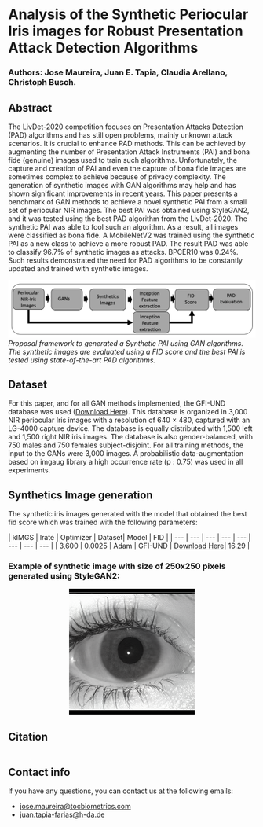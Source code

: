 # Analysis of the Synthetic Periocular Iris images for Robust Presentation Attack Detection Algorithms

### Authors: Jose Maureira, Juan E. Tapia, Claudia Arellano, Christoph Busch.

## Abstract

The LivDet-2020 competition focuses on Presentation Attacks Detection (PAD) algorithms and has still open problems, mainly unknown attack scenarios. It is crucial to enhance PAD methods. This can be achieved by augmenting the number of Presentation Attack Instruments (PAI) and bona fide (genuine) images used to train such algorithms. Unfortunately, the capture and creation of PAI and even the capture of bona fide images are sometimes complex to achieve because of privacy complexity. The generation of synthetic images with GAN algorithms may help and has shown significant improvements in recent years. This paper presents a benchmark of GAN methods to achieve a novel synthetic PAI from a small set of periocular NIR images. The best PAI was obtained using StyleGAN2, and it was tested using the best PAD algorithm from the LivDet-2020. The synthetic PAI was able to fool such an algorithm. As a result, all images were classified as bona fide. A MobileNetV2 was trained using the synthetic PAI as a new class to achieve a more robust PAD. The result PAD was able to classify 96.7% of synthetic images as attacks. BPCER10 was 0.24%. Such results demonstrated the need for PAD algorithms to be constantly updated and trained with synthetic images.

<p>
    <img src="imgs_readme/framework.png" alt>
    <em>Proposal framework to generated a Synthetic PAI using GAN algorithms. The synthetic images are evaluated using a FID score and the best PAI is tested using state-of-the-art PAD algorithms.</em>
</p>

## Dataset

For this paper, and for all GAN methods implemented, the GFI-UND database was used ([Download Here](https://cvrl.nd.edu/projects/data/the-gender-from-iris-dataset-nd-gfi)). This database is organized in 3,000 NIR periocular Iris images with a resolution of 640 × 480, captured with an LG-4000 capture device. The database is equally distributed with 1,500 left and 1,500 right NIR iris images. The database is also gender-balanced, with 750 males and 750 females subject-disjoint. For all training methods, the input to the GANs were 3,000 images. A probabilistic data-augmentation based on imgaug library a high occurrence rate (p : 0.75) was used in all experiments.

## Synthetics Image generation

The synthetic iris images generated with the model that obtained the best fid score which was trained with the following parameters:


| kIMGS | lrate | Optimizer | Dataset| Model | FID |
| --- | --- | --- | --- | --- | --- | --- | --- |
| 3,600 | 0.0025 | Adam  | GFI-UND | [Download Here]()| 16.29 |



### Example of synthetic image with size of 250x250 pixels generated using StyleGAN2:

<p align="center">
<img src="imgs_readme/seed0002.png">
</p>




## Citation

```

```

## Contact info

If you have any questions, you can contact us at the following emails:

- jose.maureira@tocbiometrics.com
- juan.tapia-farias@h-da.de


